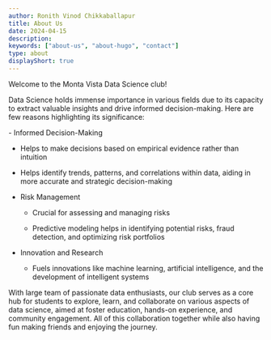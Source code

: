 ```yaml
---
author: Ronith Vinod Chikkaballapur
title: About Us
date: 2024-04-15
description:
keywords: ["about-us", "about-hugo", "contact"]
type: about
displayShort: true
---
```


Welcome to the Monta Vista Data Science club!
<p>Data Science holds immense importance in various fields due to its capacity to extract valuable insights and drive informed decision-making. Here are few reasons highlighting its significance:
</p>
- Informed Decision-Making

  - Helps to make decisions based on empirical evidence rather than intuition
    
  - Helps identify trends, patterns, and correlations within data, aiding in more accurate and strategic decision-making
    
- Risk Management
  
  - Crucial for assessing and managing risks
  
  - Predictive modeling helps in identifying potential risks, fraud detection, and optimizing risk portfolios
  
- Innovation and Research

  - Fuels innovations like machine learning, artificial intelligence, and the development of intelligent systems
    



With large team of passionate data enthusiasts, our club serves as a core hub for students to explore, learn, and collaborate on various aspects of data science, aimed at foster education, hands-on experience, and community engagement. All of this collaboration together while also having fun making friends and enjoying the journey. 
